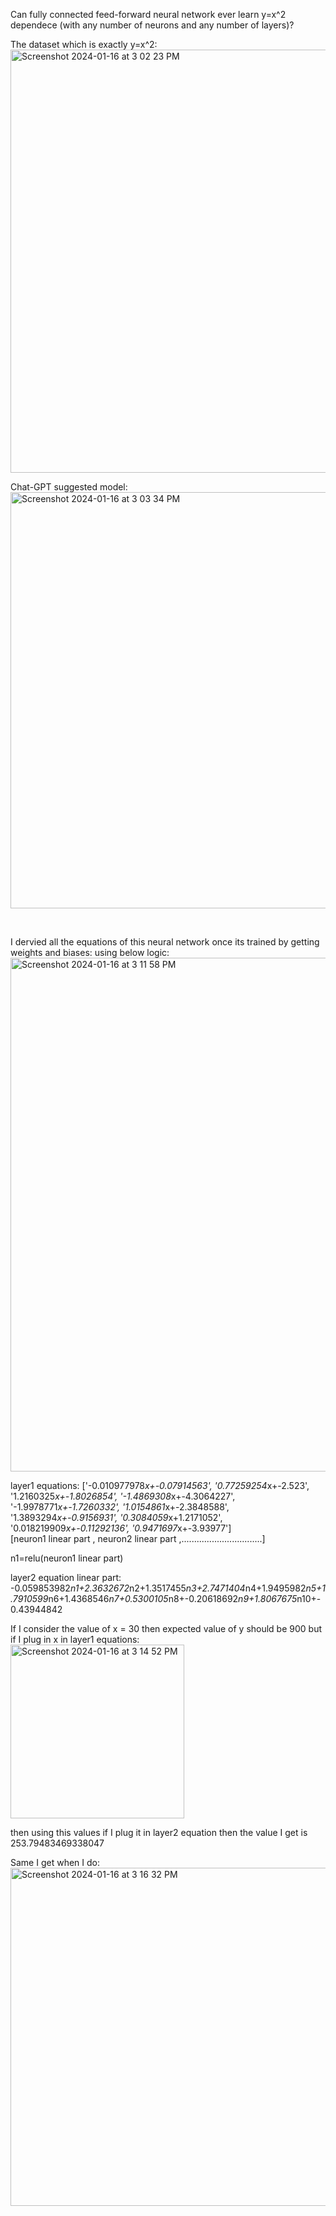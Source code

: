 Can fully connected feed-forward neural network ever learn y=x^2 dependece (with any number of neurons and any number of layers)?

The dataset which is exactly y=x^2:
<br/>
<img width="677" alt="Screenshot 2024-01-16 at 3 02 23 PM" src="https://github.com/MilanApegaonkar/Python-Modeler/assets/34775146/d3371d70-ef22-429c-a74a-b6c9a3bba092">
<br/>




Chat-GPT suggested model:
<br/>
<img width="666" alt="Screenshot 2024-01-16 at 3 03 34 PM" src="https://github.com/MilanApegaonkar/Python-Modeler/assets/34775146/5cb84c81-79c7-4333-9472-f5f0359eca6e">

<br/>



I dervied all the equations of this neural network once its trained by getting weights and biases:
using below logic:
<br/>
<img width="822" alt="Screenshot 2024-01-16 at 3 11 58 PM" src="https://github.com/MilanApegaonkar/Python-Modeler/assets/34775146/0f27af6b-b2af-43ae-8ca9-6c6a4c9bed25">






layer1 equations:
['-0.010977978*x+-0.07914563', '0.77259254*x+-2.523', '1.2160325*x+-1.8026854', '-1.4869308*x+-4.3064227', '-1.9978771*x+-1.7260332', '1.0154861*x+-2.3848588', '1.3893294*x+-0.9156931', '0.3084059*x+1.2171052', '0.018219909*x+-0.11292136', '0.9471697*x+-3.93977']
<br/>
[neuron1 linear part         , neuron2 linear part  ,................................]

n1=relu(neuron1 linear part)

layer2 equation linear part:
-0.059853982*n1+2.3632672*n2+1.3517455*n3+2.7471404*n4+1.9495982*n5+1.7910599*n6+1.4368546*n7+0.5300105*n8+-0.20618692*n9+1.8067675*n10+-0.43944842

If I consider the value of x = 30 then expected value of y should be 900
but if I plug in x in layer1 equations:
<br/>
<img width="278" alt="Screenshot 2024-01-16 at 3 14 52 PM" src="https://github.com/MilanApegaonkar/Python-Modeler/assets/34775146/afada9cf-0eee-454f-a1f2-19f8649fc9a7">
<br/>





then using this values if I plug it in layer2 equation then the value I get is 253.79483469338047 

Same I get when I do:
<br/>
<img width="541" alt="Screenshot 2024-01-16 at 3 16 32 PM" src="https://github.com/MilanApegaonkar/Python-Modeler/assets/34775146/3c0a6413-d9f6-4c91-bf18-2f8a0b4b0bf7">

<br/>








